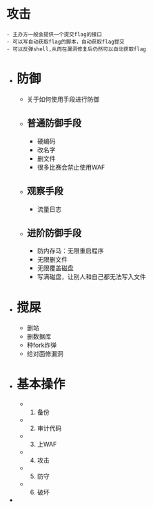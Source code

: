 # 攻击
	- 主办方一般会提供一个提交flag的接口
	- 可以写自动获取flag的脚本，自动获取flag提交
	- 可以反弹shell,从而在漏洞修复后仍然可以自动获取flag
- # 防御
	- 关于如何使用手段进行防御
	- ## 普通防御手段
		- 硬编码
		- 改名字
		- 删文件
		- 很多比赛会禁止使用WAF
	- ## 观察手段
		- 流量日志
	- ## 进阶防御手段
		- 防内存马：无限重启程序
		- 无限删文件
		- 无限覆盖磁盘
		- 写满磁盘，让别人和自己都无法写入文件
- # 搅屎
	- 删站
	- 删数据库
	- 种fork炸弹
	- 给对面修漏洞
- # 基本操作
	- 1. 备份
	- 2. 审计代码
	- 3. 上WAF
	- 4. 攻击
	- 5. 防守
	- 6. 破坏
-